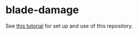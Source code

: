 # blade-damage

See [this tutorial](https://surrmodel-tutorial.readthedocs.io/en/latest/) for set up and use of this repository.
